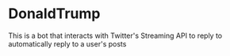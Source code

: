 # DonaldTrump
This is a bot that interacts with Twitter's Streaming API to reply to automatically reply to a user's posts
